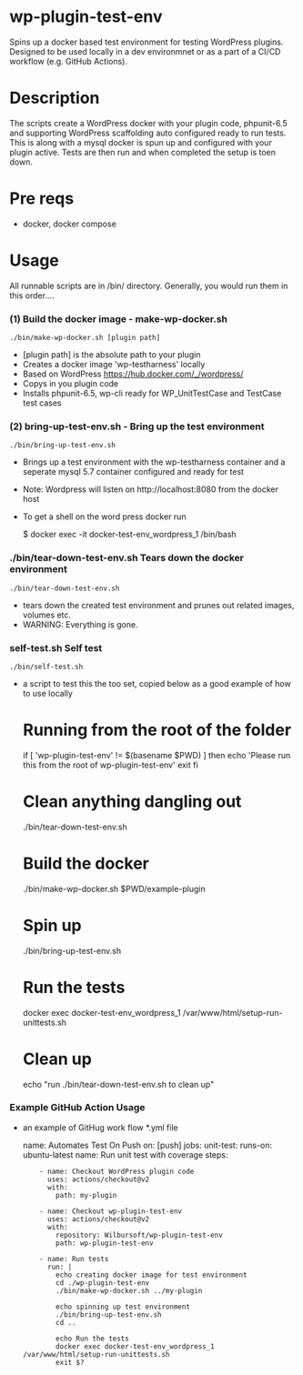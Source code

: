 # wp-plugin-test-env
Spins up a docker based test environment for testing WordPress plugins.  
Designed to be used locally in a dev environmnet or as a part of a CI/CD workflow (e.g. GitHub Actions). 

# Description
The scripts create a WordPress docker with your plugin code, phpunit-6.5 and supporting WordPress scaffolding auto configured ready to run tests. This is along with a mysql docker is spun up and configured with your plugin active. Tests are then run and when completed the setup is toen down. 

# Pre reqs
- docker, docker compose

# Usage
All runnable scripts are in /bin/ directory. 
Generally, you would run them in this order....

### (1) Build the docker image - make-wp-docker.sh
    ./bin/make-wp-docker.sh [plugin path]

- [plugin path] is the absolute path to your plugin 
- Creates a docker image 'wp-testharness' locally
- Based on WordPress https://hub.docker.com/_/wordpress/
- Copys in you plugin code 
- Installs phpunit-6.5, wp-cli ready for WP_UnitTestCase and TestCase test cases 

### (2) bring-up-test-env.sh - Bring up the test environment 
    ./bin/bring-up-test-env.sh
    
- Brings up a test environment with the wp-testharness container and a seperate mysql 5.7 container configured and ready for test   
- Note: Wordpress will listen on http://localhost:8080 from the docker host
- To get a shell on the word press docker run
 
    $ docker exec -it docker-test-env_wordpress_1 /bin/bash


### ./bin/tear-down-test-env.sh Tears down the docker environment 
    ./bin/tear-down-test-env.sh
- tears down the created test environment and prunes out related images, volumes etc. 
- WARNING: Everything is gone.

### self-test.sh Self test 
    ./bin/self-test.sh
- a script to test this the too set, copied below as a good example of how to use locally


    # Running from the root of the folder
    if [ 'wp-plugin-test-env' != $(basename $PWD) ]
    then
        echo 'Please run this from the root of wp-plugin-test-env'
        exit
    fi


    # Clean anything dangling out
    ./bin/tear-down-test-env.sh

    # Build the docker
    ./bin/make-wp-docker.sh $PWD/example-plugin

    # Spin up
    ./bin/bring-up-test-env.sh

    # Run the tests
    docker exec docker-test-env_wordpress_1 /var/www/html/setup-run-unittests.sh 


    # Clean up
    echo "run ./bin/tear-down-test-env.sh to clean up"

### Example GitHub Action Usage
 
- an example of GitHug work flow *.yml file 


    name: Automates Test On Push
    on: [push]
    jobs:
      unit-test:
        runs-on: ubuntu-latest
        name: Run unit test with coverage
        steps:
          
          - name: Checkout WordPress plugin code 
            uses: actions/checkout@v2
            with:
              path: my-plugin
    
          - name: Checkout wp-plugin-test-env
            uses: actions/checkout@v2
            with:
              repository: Wilbursoft/wp-plugin-test-env
              path: wp-plugin-test-env
    
          - name: Run tests
            run: |
              echo creating docker image for test environment
              cd ./wp-plugin-test-env
              ./bin/make-wp-docker.sh ../my-plugin
              
              echo spinning up test environment 
              ./bin/bring-up-test-env.sh
              cd ..
              
              echo Run the tests
              docker exec docker-test-env_wordpress_1 /var/www/html/setup-run-unittests.sh 
              exit $?


